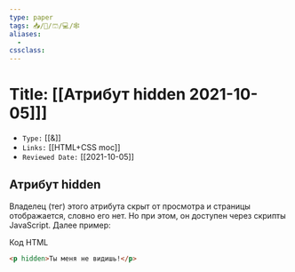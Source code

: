 ```yaml
---
type: paper
tags: 📥️/📜️/🩳/💻/🕸
aliases:
  - 
cssclass: 
---
```




# Title: **[[Атрибут hidden 2021-10-05]]]**
- `Type:` [[&]]
- `Links:` [[HTML+CSS moc]]
- `Reviewed Date:` [[2021-10-05]]


## Атрибут hidden

Владелец (тег) этого атрибута скрыт от просмотра и страницы отображается, словно его нет. Но при этом, он доступен через скрипты JavaScript. Далее пример:

Код HTML

```html
<p hidden>Ты меня не видишь!</p>
```

<p hidden>Ты меня не видишь!</p>